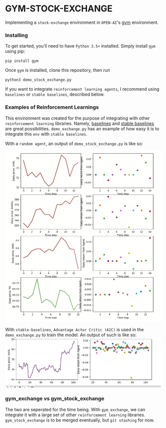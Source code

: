 # GYM-STOCK-EXCHANGE

Implementing a `stock-exchange` environment in `OPEN-AI`'s [gym](https://gym.openai.com/) environment.

### Installing
To get started, you’ll need to have `Python 3.5+` installed. 
Simply install `gym` using pip:
```
pip install gym
```

Once `gym` is installed, clone this repository, then run 
```
python3 demo_stock_exchange.py
```

If you want to integrate `reinforcement learning agents`, I recommend using
`baselines` or `stable baselines`, described below.

### Examples of Reinforcement Learnings
This environment was created for the purpose of integrating with other 
`reinforcement learning` 
libraries. Namely, [baselines](https://github.com/openai/baselines/) 
and [stable baselines](https://github.com/hill-a/stable-baselines) 
are great possibilities.
`demo_exchange.py` has an example of how easy it is to integrate this `env` with 
`stable baselines`. 

With a `random agent`, an output of `demo_stock_exchange.py` is like so:

![screenshot](img/random_agents.gif)

With `stable-baselines`, `Advantage Actor Critic (A2C)` is used in the `demo_exchange.py` to train the model. An output of such is like so:
![screenshot](img/a2c_agent.gif)

### gym_exchange vs gym_stock_exchange
The two are seperated for the time being. With `gym_exchange`, 
we can integrate it with a large set of other `reinforcement learning` libraries.
`gym_stock_exchange` is to be merged eventually, but `git stashing` for now.

